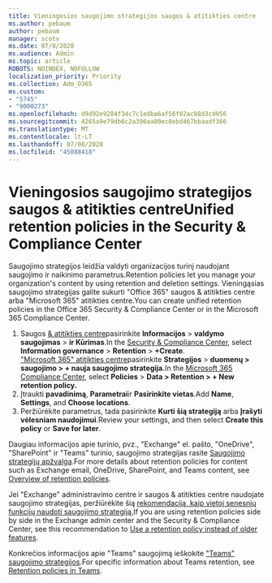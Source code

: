 ```yaml
---
title: Vieningosios saugojimo strategijos saugos & atitikties centre
ms.author: pebaum
author: pebaum
manager: scotv
ms.date: 07/8/2020
ms.audience: Admin
ms.topic: article
ROBOTS: NOINDEX, NOFOLLOW
localization_priority: Priority
ms.collection: Adm_O365
ms.custom:
- "5745"
- "9000273"
ms.openlocfilehash: d9d92e9284f34c7c1edba6af56f02ac88d3cd956
ms.sourcegitcommit: 4265a9e79db6c2a396aa80ec0ebd467bbaadf366
ms.translationtype: MT
ms.contentlocale: lt-LT
ms.lasthandoff: 07/08/2020
ms.locfileid: "45088418"
---
```

# <a name="unified-retention-policies-in-the-security--compliance-center"></a><span data-ttu-id="96a53-102">Vieningosios saugojimo strategijos saugos & atitikties centre</span><span class="sxs-lookup"><span data-stu-id="96a53-102">Unified retention policies in the Security & Compliance Center</span></span>

<span data-ttu-id="96a53-103">Saugojimo strategijos leidžia valdyti organizacijos turinį naudojant saugojimo ir naikinimo parametrus.</span><span class="sxs-lookup"><span data-stu-id="96a53-103">Retention policies let you manage your organization's content by using retention and deletion settings.</span></span> <span data-ttu-id="96a53-104">Vieningąsias saugojimo strategijas galite sukurti "Office 365" saugos & atitikties centre arba "Microsoft 365" atitikties centre.</span><span class="sxs-lookup"><span data-stu-id="96a53-104">You can create unified retention policies in the Office 365 Security & Compliance Center or in the Microsoft 365 Compliance Center.</span></span> 

1. <span data-ttu-id="96a53-105">Saugos [& atitikties centre](https://go.microsoft.com/fwlink/p/?linkid=2077143)pasirinkite **Informacijos**  >  **valdymo saugojimas**  >  **ir Kūrimas**.</span><span class="sxs-lookup"><span data-stu-id="96a53-105">In the [Security & Compliance Center](https://go.microsoft.com/fwlink/p/?linkid=2077143), select **Information governance** > **Retention** > **+Create**.</span></span> <br/>
    <span data-ttu-id="96a53-106">["Microsoft 365" atitikties centre](https://go.microsoft.com/fwlink/p/?linkid=2077149)pasirinkite **Strategijos**  >  **duomenų > saugojimo > + nauja saugojimo strategija.**</span><span class="sxs-lookup"><span data-stu-id="96a53-106">In the [Microsoft 365 Compliance Center](https://go.microsoft.com/fwlink/p/?linkid=2077149), select **Policies** > **Data > Retention > + New retention policy.**</span></span>
2. <span data-ttu-id="96a53-107">Įtraukti **pavadinimą**, **Parametrai**ir **Pasirinkite vietas**.</span><span class="sxs-lookup"><span data-stu-id="96a53-107">Add **Name**, **Settings**, and **Choose locations**.</span></span>
3. <span data-ttu-id="96a53-108">Peržiūrėkite parametrus, tada pasirinkite **Kurti šią strategiją** arba **Įrašyti vėlesniam naudojimui**.</span><span class="sxs-lookup"><span data-stu-id="96a53-108">Review your settings, and then select **Create this policy** or **Save for later**.</span></span>  
      
<span data-ttu-id="96a53-109">Daugiau informacijos apie turinio, pvz., "Exchange" el. pašto, "OneDrive", "SharePoint" ir "Teams" turinio, saugojimo strategijas rasite [Saugojimo strategijų apžvalga](https://go.microsoft.com/fwlink/?linkid=2127785).</span><span class="sxs-lookup"><span data-stu-id="96a53-109">For more details about retention policies for content such as Exchange email, OneDrive, SharePoint, and Teams content, see [Overview of retention policies](https://go.microsoft.com/fwlink/?linkid=2127785).</span></span>  
    
<span data-ttu-id="96a53-110">Jei "Exchange" administravimo centre ir saugos & atitikties centre naudojate saugojimo strategijas, peržiūrėkite šią [rekomendaciją, kaip vietoj senesnių funkcijų naudoti saugojimo strategiją.](https://docs.microsoft.com/microsoft-365/compliance/retention-policies?view=o365-worldwide#use-a-retention-policy-instead-of-older-features)</span><span class="sxs-lookup"><span data-stu-id="96a53-110">If you are using retention policies side by side in the Exchange admin center and the Security & Compliance Center, see this recommendation to [Use a retention policy instead of older features](https://docs.microsoft.com/microsoft-365/compliance/retention-policies?view=o365-worldwide#use-a-retention-policy-instead-of-older-features).</span></span>  
    
<span data-ttu-id="96a53-111">Konkrečios informacijos apie "Teams" saugojimą ieškokite ["Teams" saugojimo strategijos](https://docs.microsoft.com/microsoftteams/retention-policies).</span><span class="sxs-lookup"><span data-stu-id="96a53-111">For specific information about Teams retention, see [Retention policies in Teams](https://docs.microsoft.com/microsoftteams/retention-policies).</span></span>